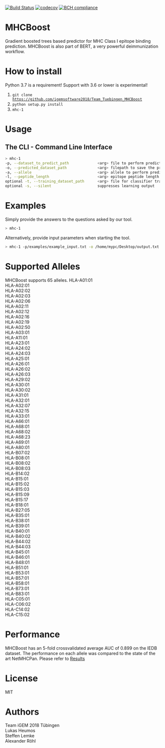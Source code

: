 [![Build Status](https://travis-ci.org/Zethson/MHC-1-Binding-Predictor-iGEM2018-Tuebingen.svg?branch=master)](https://travis-ci.org/Zethson/MHC-1-Binding-Predictor-iGEM2018-Tuebingen)
[![codecov](https://codecov.io/gh/Zethson/MHC-1-Binding-Predictor-iGEM2018-Tuebingen/branch/master/graph/badge.svg)](https://codecov.io/gh/Zethson/MHC-1-Binding-Predictor-iGEM2018-Tuebingen)
[![BCH compliance](https://bettercodehub.com/edge/badge/Zethson/MHC-1-Binding-Predictor-iGEM2018-Tuebingen?branch=development)](https://bettercodehub.com/)

# MHCBoost
Gradient boosted trees based predictor for MHC Class I epitope binding prediction. MHCBoost is also part of BERT, a very powerful deimmunization workflow.


How to install
=====
Python 3.7 is a requirement!
Support with 3.6 or lower is experimental!
1. <code>git clone https://github.com/igemsoftware2018/Team_Tuebingen_MHCBoost</code>
2. <code>python setup.py install</code>
3. <code>mhc-1</code>

Usage
=====
## The CLI - Command Line Interface
```bash
> mhc-1
-p, --dataset_to_predict_path             <arg> file to perform prediction on OR peptide sequence
-o, --predicted_dataset_path              <arg> filepath to save the predicted output file to
-a, --allele                              <arg> allele to perform prediction on
-l, --peptide_length                      <arg> epitope peptide length - usually 9
optional -t, --training_dataset_path      <arg> file for classifier training
optional -s, --silent                     suppresses learning output

```

Examples
=====
Simply provide the answers to the questions asked by our tool.
```bash
> mhc-1 
```
Alternatively, provide input parameters when starting the tool.
```bash
> mhc-1 -p/examples/example_input.txt -o /home/mypc/Desktop/output.txt -a A*02:01 -l 9
```
Supported Alleles
=====
MHCBoost supports 65 alleles. 
HLA-A01:01    
HLA-A02:01    
HLA-A02:02    
HLA-A02:03    
HLA-A02:06    
HLA-A02:11    
HLA-A02:12    
HLA-A02:16    
HLA-A02:19    
HLA-A02:50    
HLA-A03:01    
HLA-A11:01    
HLA-A23:01    
HLA-A24:02    
HLA-A24:03    
HLA-A25:01    
HLA-A26:01    
HLA-A26:02    
HLA-A26:03    
HLA-A29:02    
HLA-A30:01    
HLA-A30:02    
HLA-A31:01    
HLA-A32:01    
HLA-A32:07    
HLA-A32:15    
HLA-A33:01    
HLA-A66:01    
HLA-A68:01    
HLA-A68:02    
HLA-A68:23    
HLA-A69:01    
HLA-A80:01    
HLA-B07:02    
HLA-B08:01    
HLA-B08:02    
HLA-B08:03    
HLA-B14:02    
HLA-B15:01    
HLA-B15:02    
HLA-B15:03    
HLA-B15:09    
HLA-B15:17    
HLA-B18:01    
HLA-B27:05    
HLA-B35:01    
HLA-B38:01    
HLA-B39:01    
HLA-B40:01    
HLA-B40:02    
HLA-B44:02    
HLA-B44:03    
HLA-B45:01    
HLA-B46:01    
HLA-B48:01    
HLA-B51:01    
HLA-B53:01    
HLA-B57:01    
HLA-B58:01    
HLA-B73:01    
HLA-B83:01    
HLA-C05:01    
HLA-C06:02    
HLA-C14:02    
HLA-C15:02    

Performance
=====
MHCBoost has an 5-fold crossvalidated average AUC of 0.899 on the IEDB dataset.
The performance on each allele was compared to the state of the art NetMHCPan. Please refer to [Results](https://github.com/Zethson/MHC-1-Binding-Predictor-iGEM2018-Tuebingen/blob/development/results/MHCBoost_vs_NetMHCPan.pdf)

License
=====
MIT

Authors
=====
Team iGEM 2018 Tübingen    
Lukas Heumos    
Steffen Lemke    
Alexander Röhl

